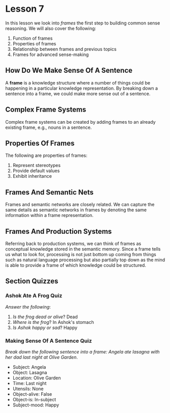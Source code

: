 # Lesson 7

In this lesson we look into _frames_ the first step to building common sense reasoning. We will also cover the following:

1. Function of frames
2. Properties of frames
3. Relationship between frames and previous topics
4. Frames for advanced sense-making

## How Do We Make Sense Of A Sentence

A **frame** is a knowledge structure where a number of things could be happening in a particular knowledge representation. By breaking down a sentence into a frame, we could make more sense out of a sentence.

## Complex Frame Systems

Complex frame systems can be created by adding frames to an already existing frame, e.g., nouns in a sentence.

## Properties Of Frames

The following are properties of frames:

1. Represent stereotypes
2. Provide default values
3. Exhibit inheritance

## Frames And Semantic Nets

Frames and semantic networks are closely related. We can capture the same details as semantic networks in frames by denoting the same information within a frame representation.

## Frames And Production Systems

Referring back to production systems, we can think of frames as conceptual knowledge stored in the semantic memory. Since a frame tells us what to look for, processing is not just bottom up coming from things such as natural language processing but also partially top down as the mind is able to provide a frame of which knowledge could be structured.

## Section Quizzes

### Ashok Ate A Frog Quiz

_Answer the following_:

1. _Is the frog dead or alive_? Dead
2. _Where is the frog_? In Ashok's stomach
3. _Is Ashok happy or sad_? Happy

### Making Sense Of A Sentence Quiz

_Break down the following sentence into a frame: Angela ate lasagna with her dad last night at Olive Garden_.

- Subject: Angela
- Object: Lasagna
- Location: Olive Garden
- Time: Last night
- Utensils: None
- Object-alive: False
- Object-is: In-subject
- Subject-mood: Happy
